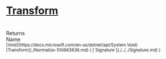# [Transform](./Normalize-100663636.md)


<br>
Returns<img width=500/>Name
<br>
<sub>[Void](https://docs.microsoft.com/en-us/dotnet/api/System.Void)</sub><img width=500/><sub>[Transform](./Normalize-100663636.md) ( [`Signature`](./../../Signature.md) )</sub><br>


